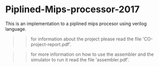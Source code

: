 # Piplined-Mips-processor-2017
This is an implementation to a piplined mips procesor using verilog language.

>>for information about the project please read the file 'CO-project-report.pdf'.

>>for more information on how to use the assembler and the simulator to run it read the file 'assembler.pdf'.

